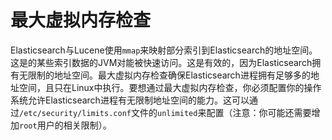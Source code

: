 # 最大虚拟内存检查

Elasticsearch与Lucene使用`mmap`来映射部分索引到Elasticsearch的地址空间。这是的某些索引数据的JVM对能被快速访问。这是有效的，因为Elasticsearch拥有无限制的地址空间。最大虚拟内存检查确保Elasticsearch进程拥有足够多的地址空间，且只在Linux中执行。要想通过最大虚拟内存检查，你必须配置你的操作系统允许Elasticsearch进程有无限制地址空间的能力。这可以通过`/etc/security/limits.conf`文件的`unlimited`来配置（注意：你可能还需要增加`root`用户的相关限制）。